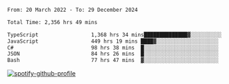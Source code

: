 <!--START_SECTION:waka-->

```txt
From: 20 March 2022 - To: 29 December 2024

Total Time: 2,356 hrs 49 mins

TypeScript                 1,368 hrs 34 mins██████████████▓░░░░░░░░░░   58.07 %
JavaScript                 449 hrs 19 mins ████▓░░░░░░░░░░░░░░░░░░░░   19.07 %
C#                         98 hrs 38 mins  █░░░░░░░░░░░░░░░░░░░░░░░░   04.19 %
JSON                       84 hrs 26 mins  █░░░░░░░░░░░░░░░░░░░░░░░░   03.58 %
Bash                       77 hrs 47 mins  ▓░░░░░░░░░░░░░░░░░░░░░░░░   03.30 %
```

<!--END_SECTION:waka-->
[![spotify-github-profile](https://spotify-github-profile.vercel.app/api/view?uid=c00zprrvy9xiloa9qnco3hmng&cover_image=true&theme=novatorem&show_offline=false&background_color=121212&bar_color=53b14f&bar_color_cover=false)](https://spotify-github-profile.vercel.app/api/view?uid=c00zprrvy9xiloa9qnco3hmng&redirect=true)



